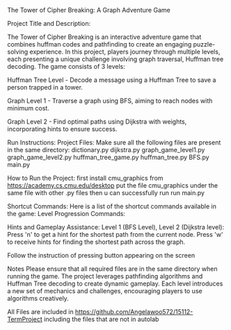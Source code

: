 The Tower of Cipher Breaking: A Graph Adventure Game


Project Title and Description:

The Tower of Cipher Breaking is an interactive adventure game that combines huffman codes and pathfinding to create an engaging puzzle-solving experience. In this project, players journey through multiple levels, each presenting a unique challenge involving graph traversal, Huffman tree decoding. The game consists of 3 levels:

Huffman Tree Level - Decode a message using a Huffman Tree to save a person trapped in a tower.

Graph Level 1 - Traverse a graph using BFS, aiming to reach nodes with minimum cost.

Graph Level 2 - Find optimal paths using Dijkstra with weights, incorporating hints to ensure success.


Run Instructions:
Project Files: Make sure all the following files are present in the same directory:
dictionary.py
dijkstra.py
graph_game_level1.py
graph_game_level2.py
huffman_tree_game.py
huffman_tree.py
BFS.py
main.py

How to Run the Project:
first install cmu_graphics from https://academy.cs.cmu.edu/desktop
put the file cmu_graphics under the same file with other .py files
then u can successfully run
run main.py

Shortcut Commands:
Here is a list of the shortcut commands available in the game:
Level Progression Commands:

Hints and Gameplay Assistance:
Level 1 (BFS Level), Level 2 (Dijkstra level): 
Press 'n' to get a hint for the shortest path from the current node.
Press 'w' to receive hints for finding the shortest path across the graph.

Follow the instruction of pressing button appearing on the screen


Notes
Please ensure that all required files are in the same directory when running the game.
The project leverages pathfinding algorithms and Huffman Tree decoding to create dynamic gameplay. Each level introduces a new set of mechanics and challenges, encouraging players to use algorithms creatively.

All Files are included in https://github.com/Angelawoo572/15112-TermProject
including the files that are not in autolab